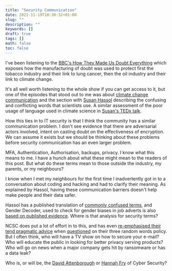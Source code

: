 ```yaml
---
title: "Security Communication"
date: 2021-11-19T10:30:32+01:00
slug: ""
description: ""
keywords: []
draft: true
tags: []
math: false
toc: false
---
```


<!--alex ignore cancer -->
I've been listening to the [BBC's How They Made Us Doubt Everything](https://www.bbc.co.uk/programmes/m000l7q1) which exposes how the manufacturing of doubt was used to protect first the tobacco industry and their link to lung cancer, then the oil industry and their link to climate change.

It's all well worth listening to the whole show if you can get access to it, but one of the episodes that stood out to me was about [climate change communication](https://www.bbc.co.uk/programmes/m000lgk6) and the section with [Susan Hassol](https://twitter.com/ClimateComms) describing the confusing and conflicting words that scientists use. A similar assessment of the poor usage of language used in climate science in [Susan's TEDx talk](https://youtu.be/V-tEmE85QDE).

<!--alex ignore actor -->
How this ties in to IT security is that I think the community has a similar communication problem. I don't see evidence that there are adversarial actors involved, intent on casting doubt on the effectiveness of encryption. We can assume it exists but we should be thinking about these problems before security communication has an even larger problem.

MFA, Authentication, Authorisation, backups, privacy. I know what this means to me. I have a hunch about what these might mean to the readers of this post. But what do these terms mean to those outside the industry, my parents, or my neighbours?

I know when I met my neighbours for the first time I inadvertently got in to a conversation about coding and hacking and had to clarify their meaning. As explained by Hassol, having these communication barriers doesn't help make people and their data safer.

Hassol has a published translation of [commonly confused terms](https://twitter.com/ClimateComms/status/998325439482515456/photo/1), and Gender Decoder, used to check for gender biases in job adverts is also [based on published evidence](https://gender-decoder.katmatfield.com/about). Where is that analysis for security terms?

NCSC does put a lot of effort in to this, and has even [re-emphasised their tend pragmatic advice](https://www.ncsc.gov.uk/blog-post/the-logic-behind-three-random-words) when [questioned](https://paul.reviews/passwords-why-using-3-random-words-is-a-really-bad-idea/) on their three random words policy. But I often think, who will have a TV show on how to secure your e-mail? Who will educate the public in looking for better privacy serving products? Who will go on news when a major company gets hit by ransomware or has a data leak?

Who is, or will be, the [David Attenborough](https://en.wikipedia.org/wiki/David_Attenborough) or [Hannah Fry](https://en.wikipedia.org/wiki/Hannah_Fry) of Cyber Security?

